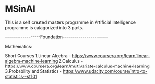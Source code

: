 # MSinAI
This is a self created masters programme in Artificial Intelligence, programme is catagorized into 3 parts.

------------------Foundation-----------------------

Mathematics:

Short Courses
  1.Linear Algebra - https://www.coursera.org/learn/linear-algebra-machine-learning
  2.Calculus - https://www.coursera.org/learn/multivariate-calculus-machine-learning
  3.Probability and Statistics - https://www.udacity.com/course/intro-to-statistics--st101
